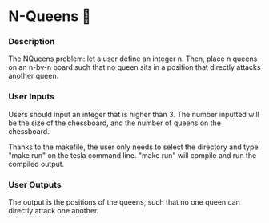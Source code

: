 # N-Queens :crown:
### Description
The NQueens problem: let a user define an integer n. Then, place n queens on an n-by-n board such that no queen sits in a position that directly attacks another queen.

### User Inputs
Users should input an integer that is higher than 3. The number inputted will be the size of the chessboard, and the number of queens on the chessboard. 

Thanks to the makefile, the user only needs to select the directory and type "make run" on the tesla command line. "make run" will compile and run the compiled output.

### User Outputs
The output is the positions of the queens, such that no one queen can directly attack one another.

